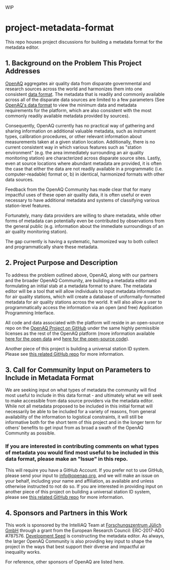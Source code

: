 WIP

# project-metadata-format
This repo houses project discussions for building a metadata format for the metadata editor.

## 1. Background on the Problem This Project Addresses

[OpenAQ](https://openaq.org) aggregates air quality data from disparate governmental and research sources across the world and harmonizes them into one consistent [data format](https://github.com/openaq/openaq-data-format). The metadata that is readily and commonly available across all of the disparate data sources are limited to a few parameters (See [OpenAQ's data format](https://github.com/openaq/openaq-data-format) to view the minimum data and metadata requirements for the platform, which are also consistent with the most commonly readily available metadata provided by sources). 

Consequently, OpenAQ currently has no practical way of gathering and sharing information on additional valuable metadata, such as instrument types, calibration procedures, or other relevant information about measurements taken at a given station location. Additionally, there is no current consistent way in which various features such as "station environment" (e.g. the area immediately surrounding an air quality monitoring station) are characterized across disparate source sites. Lastly, even at source locations where abundant metadata are provided, it is often the case that either the data are not readily available in a programmatic (i.e. computer-readable) format or, b) in identical, harmonized formats with other data sources.

Feedback from the OpenAQ Community has made clear that for many impactful uses of these open air quality data, it is often useful or even necessary to have additional metadata and systems of classifying various station-level features. 

Fortunately, many data providers are willing to share metadata, while other forms of metadata can potentially even be contributed by observations from the general public (e.g. information about the immediate surroundings of an air quality monitoring station). 

The gap currently is having a systematic, harmonized way to both collect and programmatically share these metadata.


## 2. Project Purpose and Description

To address the problem outlined above, OpenAQ, along with our partners and the broader OpenAQ Community, are building a metadata editor and formulating an initial stab at a metadata format to share. The metadata editor will be a tool that will allow individuals to input metadata information for air quality stations, which will create a database of uniformally-formatted metadata for air quality stations across the world. It will also allow a user to programmatically access the information via an open (and free) Application Programming Interface. 

All code and data associated with the platform will reside in an open-source repo on the [OpenAQ Project on GitHub](https://github.com/openaq) under the same highly permissible licenses as the rest of the OpenAQ platform (more information available [here for the open data](https://github.com/openaq/openaq-info/blob/master/FAQ.md#license) and [here for the open-source code](https://github.com/openaq/openaq-info/blob/master/FAQ.md#licenseopensource)).

Another piece of this project is building a universal station ID system. Please see [this related GitHub repo](https://github.com/openaq/project-universal-stationID) for more information.


## 3. Call for Community Input on Parameters to Include in Metadata Format

We are seeking input on what types of metadata the community will find most useful to include in this data format - and ultimately what we will seek to make accessible from data source providers via the metadata editor. While not all metadata proposed to be included in this initial format will necessarily be able to be included for a variety of reasons, from general availability of the information to logistical constraints, it will still be informative both for the short term of this project and in the longer term for others' benefits to get input from as broad a swath of the OpenAQ Community as possible.

### **If you are interested in contributing comments on what types of metadata you would find most useful to be included in this data format, please make an "Issue" in this repo.** 

This will require you have a GitHub Account. If you prefer not to use GitHub, please send your input to info@openaq.org, and we will make an issue on your behalf, including your name and affiliation, as available and unless otherwise instructed to not do so. If you are interested in providing input on another piece of this project on building a universal station ID system, please see [this related GitHub repo](https://github.com/openaq/project-universal-stationID) for more information.


## 4. Sponsors and Partners in this Work

This work is sponsored by the IntelliAQ Team at [Forschungszentrum Jülich GmbH](http://www.fz-juelich.de/portal/DE/Home/home_node.html) through a grant from the European Research Council: ERC-2017-ADG #787576. [Development Seed](https://developmentseed.org/) is constructing the metadata editor. As always, the larger OpenAQ Community is also providing key input to shape the project in the ways that best support their diverse and impactful air inequality works.

For reference, other sponsors of OpenAQ are listed here.


